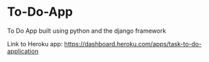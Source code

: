 # To-Do-App
To Do App built using python and the django framework

Link to Heroku app: https://dashboard.heroku.com/apps/task-to-do-application
